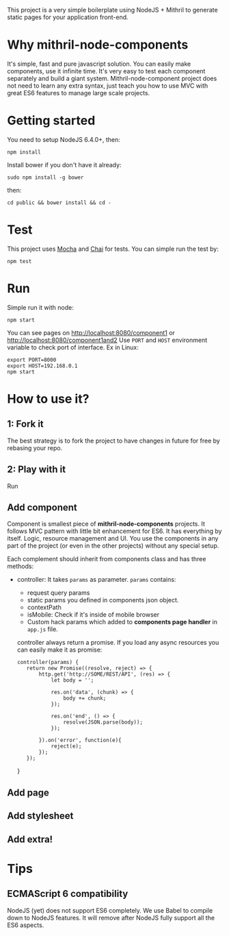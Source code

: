 This project is a very simple boilerplate using NodeJS + Mithril to generate static pages for your application front-end.

Why mithril-node-components
===========================
It's simple, fast and pure javascript solution. You can easily make components, use it infinite time.
It's very easy to test each component separately and build a giant system.
Mithril-node-component project does not need to learn any extra syntax, just teach you how to use MVC with great ES6 features to manage large scale projects.

Getting started
===============

You need to setup NodeJS 6.4.0+, then:

    npm install

Install bower if you don't have it already:

    sudo npm install -g bower
    
then:

    cd public && bower install && cd -


Test
====
This project uses [Mocha] and [Chai] for tests. You can simple run the test by:

    npm test


Run
===
Simple run it with node:

    npm start
    
You can see pages on [http://localhost:8080/component1]() or [http://localhost:8080/component1and2]()
Use `PORT` and `HOST` environment variable to check port of interface. Ex in Linux:

    export PORT=8000
    export HOST=192.168.0.1
    npm start


How to use it?
==============

1:‌ Fork it
----------
The best strategy is to fork the project to have changes in future for free by rebasing your repo.


2: Play with it
---------------
Run 

Add component
-------------
Component is smallest piece of **mithril-node-components** projects. It follows MVC pattern with little bit enhancement for ES6.
It has everything by itself. Logic, resource management and UI. You use the components in any part of the project (or even in the other projects) without any special setup.

Each complement should inherit from components class and has three methods:

* controller: It takes `params` as parameter. `params` contains:
  * request query params
  * static params you defined in components json object.
  * contextPath
  * isMobile: Check if it's inside of mobile browser
  * Custom hack params which added to **components page handler** in `app.js` file.
  
  controller always return a promise. If you load any async resources you can easily make it as promise:
  
      controller(params) {
         return new Promise((resolve, reject) => {
             http.get('http://SOME/REST/API', (res) => {
                 let body = '';
  
                 res.on('data', (chunk) => {
                     body += chunk;
                 });
  
                 res.on('end', () => {
                     resolve(JSON.parse(body));
                 });
  
             }).on('error', function(e){
                 reject(e);
             });
         });
     }


Add page
--------

Add stylesheet
--------------

Add extra!
----------

Tips
====



ECMAScript 6 compatibility
--------------------------
NodeJS (yet) does not support ES6 completely. We use Babel to compile down to NodeJS features.
It will remove after NodeJS fully support all the ES6 aspects.


[Bootstrap]: http://getbootstrap.com "Bootstrap is the most popular HTML, CSS, and JS framework"
[Less]: http://lesscss.org
[Chai]: http://chaijs.com/
[Mocha]: https://mochajs.org